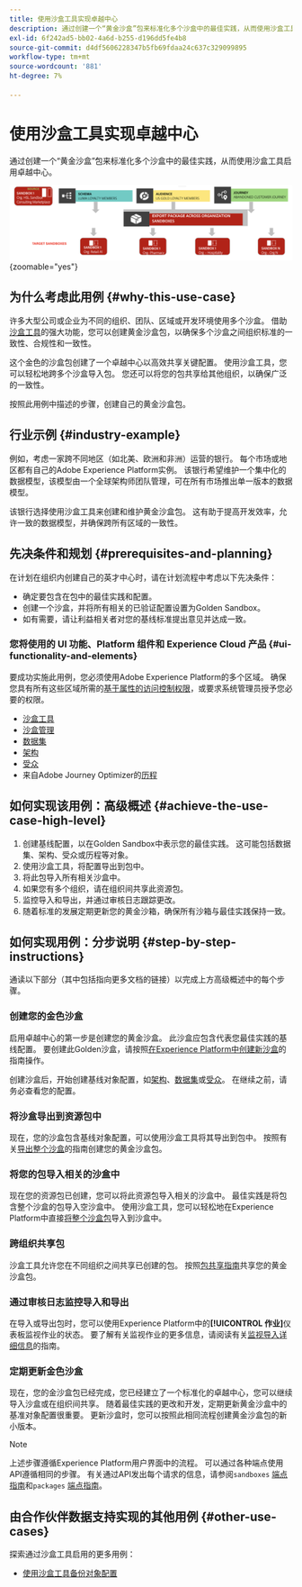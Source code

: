 ```yaml
---
title: 使用沙盒工具实现卓越中心
description: 通过创建一个“黄金沙盒”包来标准化多个沙盒中的最佳实践，从而使用沙盒工具启用卓越中心。
exl-id: 6f242ad5-bb02-4a6d-b255-d196dd5fe4b8
source-git-commit: d4df5606228347b5fb69fdaa24c637c329099895
workflow-type: tm+mt
source-wordcount: '881'
ht-degree: 7%

---
```


# 使用沙盒工具实现卓越中心

通过创建一个“黄金沙盒”包来标准化多个沙盒中的最佳实践，从而使用沙盒工具启用卓越中心。

![跨不同组织导出包的概述](../images/use-cases/packages-across-orgs.png){zoomable="yes"}

## 为什么考虑此用例 {#why-this-use-case}

许多大型公司或企业为不同的组织、团队、区域或开发环境使用多个沙盒。 借助[沙盒工具](../ui/sandbox-tooling.md)的强大功能，您可以创建黄金沙盒包，以确保多个沙盒之间组织标准的一致性、合规性和一致性。

这个金色的沙盒包创建了一个卓越中心以高效共享关键配置。 使用沙盒工具，您可以轻松地跨多个沙盒导入包。 您还可以将您的包共享给其他组织，以确保广泛的一致性。

按照此用例中描述的步骤，创建自己的黄金沙盒包。

## 行业示例 {#industry-example}

例如，考虑一家跨不同地区（如北美、欧洲和非洲）运营的银行。 每个市场或地区都有自己的Adobe Experience Platform实例。 该银行希望维护一个集中化的数据模型，该模型由一个全球架构师团队管理，可在所有市场推出单一版本的数据模型。

该银行选择使用沙盒工具来创建和维护黄金沙盒包。 这有助于提高开发效率，允许一致的数据模型，并确保跨所有区域的一致性。

## 先决条件和规划 {#prerequisites-and-planning}

在计划在组织内创建自己的英才中心时，请在计划流程中考虑以下先决条件：

- 确定要包含在包中的最佳实践和配置。
- 创建一个沙盒，并将所有相关的已验证配置设置为Golden Sandbox。
- 如有需要，请让利益相关者对您的基线标准提出意见并达成一致。

### 您将使用的 UI 功能、Platform 组件和 Experience Cloud 产品 {#ui-functionality-and-elements}

要成功实施此用例，您必须使用Adobe Experience Platform的多个区域。 确保您具有所有这些区域所需的[基于属性的访问控制权限](../../access-control/abac/overview.md)，或要求系统管理员授予您必要的权限。

- [沙盒工具](../ui/sandbox-tooling.md)
- [沙盒管理](../ui/user-guide.md)
- [数据集](../../catalog/datasets/overview.md)
- [架构](../../xdm//home.md)
- [受众](../../segmentation/home.md)
- 来自Adobe Journey Optimizer的[历程](https://experienceleague.adobe.com/en/docs/journey-optimizer/using/orchestrate-journeys/journey)

## 如何实现该用例：高级概述 {#achieve-the-use-case-high-level}

1. 创建基线配置，以在Golden Sandbox中表示您的最佳实践。 这可能包括数据集、架构、受众或历程等对象。
2. 使用沙盒工具，将配置导出到包中。
3. 将此包导入所有相关沙盒中。
4. 如果您有多个组织，请在组织间共享此资源包。
5. 监控导入和导出，并通过审核日志跟踪更改。
6. 随着标准的发展定期更新您的黄金沙箱，确保所有沙箱与最佳实践保持一致。

## 如何实现用例：分步说明 {#step-by-step-instructions}

通读以下部分（其中包括指向更多文档的链接）以完成上方高级概述中的每个步骤。

### 创建您的金色沙盒

启用卓越中心的第一步是创建您的黄金沙盒。 此沙盒应包含代表您最佳实践的基线配置。 要创建此Golden沙盒，请按照[在Experience Platform中创建新沙盒](../ui/user-guide.md#create-a-new-sandbox)的指南操作。

创建沙盒后，开始创建基线对象配置，如[架构](../../xdm/ui/resources/schemas.md#create-a-new-schema)、[数据集](../../catalog/datasets/user-guide.md#create-a-dataset)或[受众](../../segmentation/ui/segment-builder.md)。 在继续之前，请务必查看您的配置。

### 将沙盒导出到资源包中

现在，您的沙盒包含基线对象配置，可以使用沙盒工具将其导出到包中。 按照有关[导出整个沙盒](../ui/sandbox-tooling.md#export-an-entire-sandbox)的指南创建您的黄金沙盒包。

### 将您的包导入相关的沙盒中

现在您的资源包已创建，您可以将此资源包导入相关的沙盒中。 最佳实践是将包含整个沙盒的包导入空沙盒中。 使用沙盒工具，您可以轻松地在Experience Platform中直接[将整个沙盒包](../../sandboxes/ui/sandbox-tooling.md#import-the-entire-sandbox-package)导入到沙盒中。

### 跨组织共享包

沙盒工具允许您在不同组织之间共享已创建的包。 按照[包共享指南](../../sandboxes/ui/sharing-packages-across-orgs.md)共享您的黄金沙盒包。

### 通过审核日志监控导入和导出

在导入或导出包时，您可以使用Experience Platform中的&#x200B;**[!UICONTROL 作业]**&#x200B;仪表板监视作业的状态。 要了解有关监视作业的更多信息，请阅读有关[监视导入详细信息](../../sandboxes/ui/sandbox-tooling.md#monitor-import-details)的指南。

### 定期更新金色沙盒

现在，您的金沙盒包已经完成，您已经建立了一个标准化的卓越中心，您可以继续导入沙盒或在组织间共享。 随着最佳实践的更改和开发，定期更新黄金沙盒中的基准对象配置很重要。 更新沙盒时，您可以按照此相同流程创建黄金沙盒包的新小版本。

>[!NOTE]
>
> 上述步骤遵循Experience Platform用户界面中的流程。 可以通过各种端点使用API遵循相同的步骤。 有关通过API发出每个请求的信息，请参阅`sandboxes` [端点指南](https://experienceleague.adobe.com/en/docs/experience-platform/sandbox/api/sandboxes#create)和`packages` [端点指南](https://experienceleague.adobe.com/en/docs/experience-platform/sandbox/sandbox-tooling-api/packages)。

## 由合作伙伴数据支持实现的其他用例 {#other-use-cases}

探索通过沙盒工具启用的更多用例：

- [使用沙盒工具备份对象配置](./backup-object-configuration.md)
